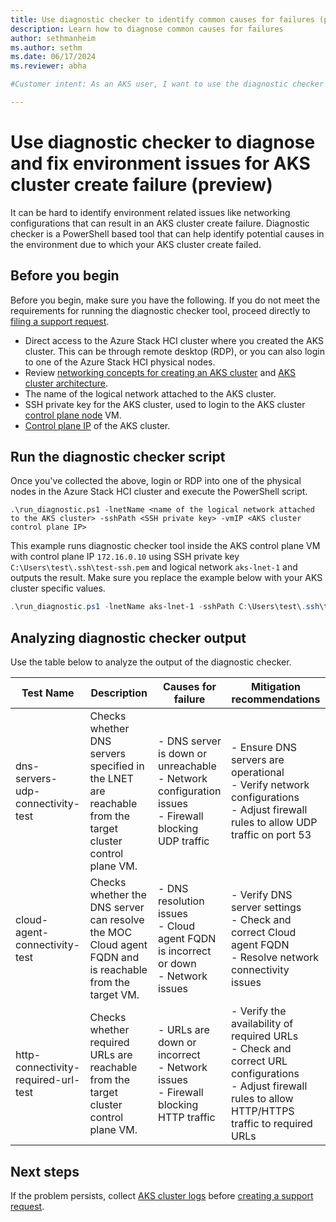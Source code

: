 ```yaml
---
title: Use diagnostic checker to identify common causes for failures (preview)
description: Learn how to diagnose common causes for failures 
author: sethmanheim
ms.author: sethm
ms.date: 06/17/2024
ms.reviewer: abha

#Customer intent: As an AKS user, I want to use the diagnostic checker to run diagnostic checks on my AKS cluster to find out common causes for AKS cluster create failure. 

---
```


# Use diagnostic checker to diagnose and fix environment issues for AKS cluster create failure (preview)

It can be hard to identify environment related issues like networking configurations that can result in an AKS cluster create failure. Diagnostic checker is a PowerShell based tool that can help identify potential causes in the environment due to which your AKS cluster create failed. 

## Before you begin

Before you begin, make sure you have the following. If you do not meet the requirements for running the diagnostic checker tool, proceed directly to [filing a support request](/aks-troubleshoot#open-a-support-request).

- Direct access to the Azure Stack HCI cluster where you created the AKS cluster. This can be through remote desktop (RDP), or you can also login to one of the Azure Stack HCI physical nodes.
- Review [networking concepts for creating an AKS cluster](/aks-hci-network-system-requirements) and [AKS cluster architecture](/cluster-architecture).
- The name of the logical network attached to the AKS cluster. 
- SSH private key for the AKS cluster, used to login to the AKS cluster [control plane node](/cluster-architecture#control-plane-nodes) VM.
- [Control plane IP](/aks-hci-network-system-requirements#control-plane-ip) of the AKS cluster.


## Run the diagnostic checker script

Once you've collected the above, login or RDP into one of the physical nodes in the Azure Stack HCI cluster and execute the PowerShell script. 
```
.\run_diagnostic.ps1 -lnetName <name of the logical network attached to the AKS cluster> -sshPath <SSH private key> -vmIP <AKS cluster control plane IP>
```

This example runs diagnostic checker tool inside the AKS control plane VM with control plane IP `172.16.0.10` using SSH private key `C:\Users\test\.ssh\test-ssh.pem` and logical network `aks-lnet-1` and outputs the result. Make sure you replace the example below with your AKS cluster specific values.
```powershell
.\run_diagnostic.ps1 -lnetName aks-lnet-1 -sshPath C:\Users\test\.ssh\test-ssh.pem -vmIP "172.16.0.10"
```

## Analyzing diagnostic checker output

Use the table below to analyze the output of the diagnostic checker.

| **Test Name**                        | **Description**                                                                 | **Causes for failure**                                                                                      | **Mitigation recommendations**                                                                                                                                     |
|--------------------------------------|---------------------------------------------------------------------------------|-------------------------------------------------------------------------------------------------------------|-------------------------------------------------------------------------------------------------------------------------------------------------------------------|
| dns-servers-udp-connectivity-test    | Checks whether DNS servers specified in the LNET are reachable from the target cluster control plane VM.       | - DNS server is down or unreachable<br>- Network configuration issues<br>- Firewall blocking UDP traffic     | - Ensure DNS servers are operational<br>- Verify network configurations<br>- Adjust firewall rules to allow UDP traffic on port 53                               |
| cloud-agent-connectivity-test        | Checks whether the DNS server can resolve the MOC Cloud agent FQDN and is reachable from the target VM.         | - DNS resolution issues<br>- Cloud agent FQDN is incorrect or down<br>- Network issues                        | - Verify DNS server settings<br>- Check and correct Cloud agent FQDN<br>- Resolve network connectivity issues                                                   |                                    |
| http-connectivity-required-url-test  | Checks whether required URLs are reachable from the target cluster control plane VM.                            | - URLs are down or incorrect<br>- Network issues<br>- Firewall blocking HTTP traffic                           | - Verify the availability of required URLs<br>- Check and correct URL configurations<br>- Adjust firewall rules to allow HTTP/HTTPS traffic to required URLs     |

## Next steps

If the problem persists, collect [AKS cluster logs](get-on-demand-logs.md) before [creating a support request](aks-troubleshoot.md#open-a-support-request). 
